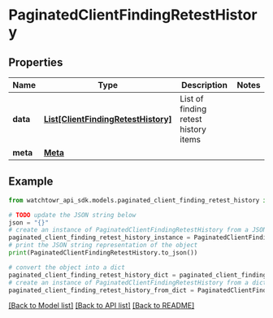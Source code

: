 # PaginatedClientFindingRetestHistory


## Properties

Name | Type | Description | Notes
------------ | ------------- | ------------- | -------------
**data** | [**List[ClientFindingRetestHistory]**](ClientFindingRetestHistory.md) | List of finding retest history items | 
**meta** | [**Meta**](Meta.md) |  | 

## Example

```python
from watchtowr_api_sdk.models.paginated_client_finding_retest_history import PaginatedClientFindingRetestHistory

# TODO update the JSON string below
json = "{}"
# create an instance of PaginatedClientFindingRetestHistory from a JSON string
paginated_client_finding_retest_history_instance = PaginatedClientFindingRetestHistory.from_json(json)
# print the JSON string representation of the object
print(PaginatedClientFindingRetestHistory.to_json())

# convert the object into a dict
paginated_client_finding_retest_history_dict = paginated_client_finding_retest_history_instance.to_dict()
# create an instance of PaginatedClientFindingRetestHistory from a dict
paginated_client_finding_retest_history_from_dict = PaginatedClientFindingRetestHistory.from_dict(paginated_client_finding_retest_history_dict)
```
[[Back to Model list]](../README.md#documentation-for-models) [[Back to API list]](../README.md#documentation-for-api-endpoints) [[Back to README]](../README.md)


